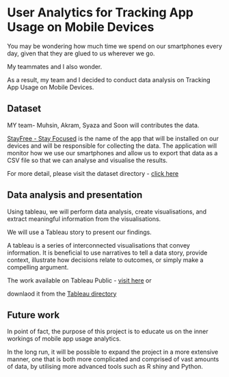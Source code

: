 # User Analytics for Tracking App Usage on Mobile Devices

You may be wondering how much time we spend on our smartphones every day, given that they are glued to us wherever we go.

My teammates and I also wonder.

As a result, my team and I decided to conduct data analysis on Tracking App Usage on Mobile Devices.

## Dataset

MY team- Muhsin, Akram, Syaza and Soon will contributes the data. 

[StayFree - Stay Focused](https://play.google.com/store/apps/details?id=com.burockgames.timeclocker) is the name of the app that will be installed on our devices and will be responsible for collecting the data. The application will monitor how we use our smartphones and allow us to export that data as a CSV file so that we can analyse and visualise the results.

For more detail, please visit the dataset directory - [click here](https://github.com/soonkienyuan/Mobile-app-usgae-analytics-within-my-group/tree/main/dataset) 


## Data analysis and presentation

Using tableau, we will perform data analysis, create visualisations, and extract meaningful information from the visualisations.

We will use a Tableau story to present our findings.

A tableau is a series of interconnected visualisations that convey information. It is beneficial to use narratives to tell a data story, provide context, illustrate how decisions relate to outcomes, or simply make a compelling argument.

The work available on Tableau Public - [visit here](https://public.tableau.com/views/latest3_0/intro?:language=en-US&publish=yes&:display_count=n&:origin=viz_share_link) or 

downlaod it from the [Tableau directory](https://github.com/soonkienyuan/Mobile-app-usgae-analytics-within-my-group/tree/main/Tableau)



## Future work

In point of fact, the purpose of this project is to educate us on the inner workings of mobile app usage analytics.

In the long run, it will be possible to expand the project in a more extensive manner, one that is both more complicated and comprised of vast amounts of data, by utilising more advanced tools such as R shiny and Python.
